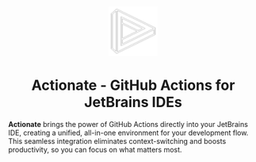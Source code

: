
<p align="center">
  <img src="docs/media/actionate.svg" alt="Actionate Logo" width="100" height="100">
</p>

<div align="center">
  <h1>Actionate - GitHub Actions for JetBrains IDEs</h1>
</div>

[//]: # (# Actionate - GitHub Actions for JetBrains IDEs)

__Actionate__ brings the power of GitHub Actions directly into your JetBrains IDE, creating a unified, all-in-one 
environment for your development flow. This seamless integration eliminates context-switching and boosts productivity, 
so you can focus on what matters most.

